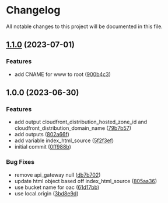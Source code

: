 # Changelog

All notable changes to this project will be documented in this file.

## [1.1.0](https://github.com/brianclin/terraform-aws-s3-website/compare/v1.0.0...v1.1.0) (2023-07-01)


### Features

* add CNAME for www to root ([900b4c3](https://github.com/brianclin/terraform-aws-s3-website/commit/900b4c34e5ea6f94eb1fc679a65acf5e1080e380))

## 1.0.0 (2023-06-30)


### Features

* add output cloudfront_distribution_hosted_zone_id and cloudfront_distribution_domain_name ([79b7b57](https://github.com/brianclin/terraform-aws-s3-website/commit/79b7b57b44aee8c3f5e59bd965ab57c0e699f89f))
* add outputs ([802a66f](https://github.com/brianclin/terraform-aws-s3-website/commit/802a66f7108f4933d9d880b724e289ed1a688986))
* add variable index_html_source ([5f2f3ef](https://github.com/brianclin/terraform-aws-s3-website/commit/5f2f3efa2a2f97d697b2d5ec8071af30a2c22a60))
* initial commit ([0ff988b](https://github.com/brianclin/terraform-aws-s3-website/commit/0ff988b201ea1dd5880a677fa21beb568782f003))


### Bug Fixes

* remove api_gateway null ([db7b702](https://github.com/brianclin/terraform-aws-s3-website/commit/db7b70287885a631e33153dc9aa1a7851c3d85bf))
* update html object based off index_html_source ([805aa36](https://github.com/brianclin/terraform-aws-s3-website/commit/805aa36040b0694174ae1d34fdd8592be0a31be7))
* use bucket name for oac ([61d17bb](https://github.com/brianclin/terraform-aws-s3-website/commit/61d17bb7b13ddf2de74e239635aacf8dc6e9fc02))
* use local.origin ([3bd8e9d](https://github.com/brianclin/terraform-aws-s3-website/commit/3bd8e9da3157c1e3cf9cf80a160353ca89e21c41))
